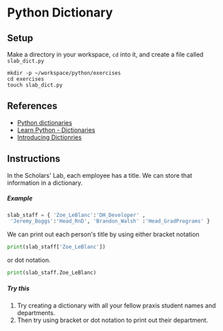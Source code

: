 # Python Dictionary

## Setup
Make a directory in your workspace, `cd` into it, and create a file called `slab_dict.py`

```
mkdir -p ~/workspace/python/exercises
cd exercises
touch slab_dict.py
```

## References

* [Python dictionaries](https://docs.python.org/3.6/tutorial/datastructures.html#dictionaries)
* [Learn Python - Dictionaries](https://www.learnpython.org/en/Dictionaries)
* [Introducing Dictionries](http://www.diveintopython.net/native_data_types/index.html#odbchelper.dict)


## Instructions

In the Scholars' Lab, each employee has a title. We can store that information in a dictionary.

##### Example

```python
slab_staff = { 'Zoe_LeBlanc':'DH_Developer' ,
 'Jeremy_Boggs':'Head_RnD', 'Brandon_Walsh' :'Head_GradPrograms' }
```

We can print out each person's title by using either bracket notation
```python
print(slab_staff['Zoe_LeBlanc'])
```
or dot notation.
```python
print(slab_staff.Zoe_LeBlanc)
```

##### Try this
1. Try creating a dictionary with all your fellow praxis student names and departments. 
2. Then try using bracket or dot notation to print out their department. 
